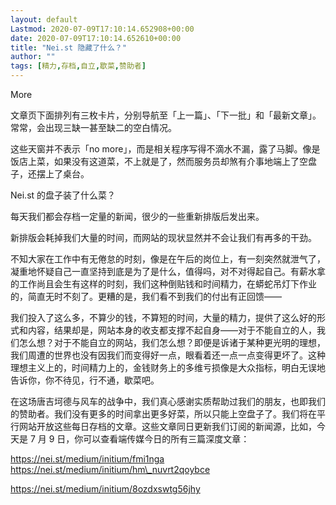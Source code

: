 ```yaml
---
layout: default
Lastmod: 2020-07-09T17:10:14.652908+00:00
date: 2020-07-09T17:10:14.652610+00:00
title: "Nei.st 隐藏了什么？"
author: ""
tags: [精力,存档,自立,歇菜,赞助者]
---
```


More

文章页下面排列有三枚卡片，分别导航至「上一篇」、「下一批」和「最新文章」。常常，会出现三缺一甚至缺二的空白情况。

这些天窗并不表示「no more」，而是相关程序写得不滴水不漏，露了马脚。像是饭店上菜，如果没有这道菜，不上就是了，然而服务员却煞有介事地端上了空盘子，还摆上了桌台。

Nei.st 的盘子装了什么菜？

每天我们都会存档一定量的新闻，很少的一些重新排版后发出来。

新排版会耗掉我们大量的时间，而网站的现状显然并不会让我们有再多的干劲。

不知大家在工作中有无倦怠的时刻，像是在午后的岗位上，有一刻突然就泄气了，凝重地怀疑自己一直坚持到底是为了是什么，值得吗，对不对得起自己。有薪水拿的工作尚且会生有这样的时刻，我们这种倒贴钱和时间精力，在蟒蛇吊灯下作业的，简直无时不刻了。更糟的是，我们看不到我们的付出有正回馈——

我们投入了这么多，不算少的钱，不算短的时间，大量的精力，提供了这么好的形式和内容，结果却是，网站本身的收支都支撑不起自身——对于不能自立的人，我们怎么想？对于不能自立的网站，我们怎么想？即便是诉诸于某种更光明的理想，我们周遭的世界也没有因我们而变得好一点，眼看着还一点一点变得更坏了。这种理想主义上的，时间精力上的，金钱财务上的多维亏损像是大众指标，明白无误地告诉你，你不待见，行不通，歇菜吧。

在这场唐吉坷德与风车的战争中，我们真心感谢实质帮助过我们的朋友，也即我们的赞助者。我们没有更多的时间拿出更多好菜，所以只能上空盘子了。我们将在平行网站开放这些每日存档的文章。这些文章同日更新我们订阅的新闻源，比如，今天是 7 月 9 日，你可以查看端传媒今日的所有三篇深度文章：

https://nei.st/medium/initium/fmi1nga https://nei.st/medium/initium/hm\_nuvrt2qoybce

https://nei.st/medium/initium/8ozdxswtg56jhy

